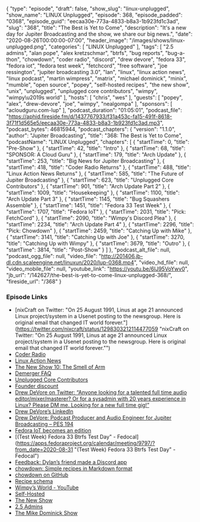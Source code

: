 {
  "type": "episode",
  "draft": false,
  "show_slug": "linux-unplugged",
  "show_name": "LINUX Unplugged",
  "episode": 368,
  "episode_padded": "0368",
  "episode_guid": "eecaa30e-773a-4833-b8a3-1b923fd1c3ad",
  "slug": "368",
  "title": "The Best is Yet to Come",
  "description": "It's a new day for Jupiter Broadcasting and the show, we share our big news.",
  "date": "2020-08-26T00:00:00-07:00",
  "header_image": "/images/shows/linux-unplugged.png",
  "categories": [
    "LINUX Unplugged"
  ],
  "tags": [
    "2.5 admins",
    "alan pope",
    "alex kretzschmar",
    "btrfs",
    "bug reports",
    "bug-a-thon",
    "chowdown",
    "coder radio",
    "discord",
    "drew devore",
    "fedora 33",
    "fedora iot",
    "fedora test week",
    "fetchcord",
    "free software",
    "joe ressington",
    "jupiter broadcasting 3.0",
    "lan",
    "linux",
    "linux action news",
    "linux podcast",
    "martin wimpress",
    "matrix",
    "michael dominick",
    "minix",
    "mumble",
    "open source",
    "popey",
    "self-hosted recipes",
    "the new show",
    "unix",
    "unplugged",
    "unplugged core contributors",
    "wimpy",
    "wimpy\u2019s world"
  ],
  "hosts": [
    "chris",
    "wes"
  ],
  "guests": [
    "popey",
    "alex",
    "drew-devore",
    "joe",
    "wimpy",
    "nealgompa"
  ],
  "sponsors": [
    "acloudguru.com-lup"
  ],
  "podcast_duration": "01:05:01",
  "podcast_file": "https://aphid.fireside.fm/d/1437767933/f31a453c-fa15-491f-8618-3f71f1d565e5/eecaa30e-773a-4833-b8a3-1b923fd1c3ad.mp3",
  "podcast_bytes": 46815944,
  "podcast_chapters": {
    "version": "1.1.0",
    "author": "Jupiter Broadcasting",
    "title": "368: The Best is Yet to Come",
    "podcastName": "LINUX Unplugged",
    "chapters": [
      {
        "startTime": 0,
        "title": "Pre-Show"
      },
      {
        "startTime": 42,
        "title": "Intro"
      },
      {
        "startTime": 68,
        "title": "SPONSOR: A Cloud Guru"
      },
      {
        "startTime": 179,
        "title": "Arch Update"
      },
      {
        "startTime": 253,
        "title": "Big News for Jupiter Broadcasting"
      },
      {
        "startTime": 418,
        "title": "Coder Radio Returns"
      },
      {
        "startTime": 488,
        "title": "Linux Action News Returns"
      },
      {
        "startTime": 585,
        "title": "The Future of Jupiter Broadcasting"
      },
      {
        "startTime": 623,
        "title": "Unplugged Core Contributors"
      },
      {
        "startTime": 901,
        "title": "Arch Update Part 2"
      },
      {
        "startTime": 1009,
        "title": "Housekeeping"
      },
      {
        "startTime": 1100,
        "title": "Arch Update Part 3"
      },
      {
        "startTime": 1145,
        "title": "Bug Squashers Assemble"
      },
      {
        "startTime": 1451,
        "title": "Fedora 33 Test Week"
      },
      {
        "startTime": 1707,
        "title": "Fedora IoT"
      },
      {
        "startTime": 2031,
        "title": "Pick: FetchCord"
      },
      {
        "startTime": 2090,
        "title": "Wimpy's Discord Plea"
      },
      {
        "startTime": 2234,
        "title": "Arch Update Part 4"
      },
      {
        "startTime": 2296,
        "title": "Pick: Chowdown"
      },
      {
        "startTime": 2459,
        "title": "Catching Up with Mike"
      },
      {
        "startTime": 3141,
        "title": "Catching Up with Joe"
      },
      {
        "startTime": 3270,
        "title": "Catching Up with Wimpy"
      },
      {
        "startTime": 3679,
        "title": "Outro"
      },
      {
        "startTime": 3814,
        "title": "Post-Show"
      }
    ]
  },
  "podcast_alt_file": null,
  "podcast_ogg_file": null,
  "video_file": "http://201406.jb-dl.cdn.scaleengine.net/linuxun/2020/lup-0368.mp4",
  "video_hd_file": null,
  "video_mobile_file": null,
  "youtube_link": "https://youtu.be/6IJ95VoYwv0",
  "jb_url": "/142627/the-best-is-yet-to-come-linux-unplugged-368/",
  "fireside_url": "/368"
}


### Episode Links

  * [nixCraft on Twitter: "On 25 August 1991, Linus at age 21 announced Linux project/system in a Usenet posting to the newsgroup. Here is original email that changed IT world forever."](https://twitter.com/nixcraft/status/1298303212114477059 "nixCraft on Twitter: "On 25 August 1991, Linus at age 21 announced Linux project/system in a Usenet posting to the newsgroup. Here is original email that changed IT world forever."")
  * [Coder Radio](https://coder.show/ "Coder Radio")
  * [Linux Action News](https://linuxactionnews.com/ "Linux Action News")
  * [The New Show 10: The Smell of Arm](https://thenew.show/the-new-show-10/ "The New Show 10: The Smell of Arm")
  * [Demerger FAQ](https://linuxunplugged.com/articles/demerger "Demerger FAQ")
  * [Unplugged Core Contributors](http://unpluggedcore.com/ "Unplugged Core Contributors")
  * [Founder discount](https://jupitersignal.memberful.com/checkout?plan=52946&coupon=founder "Founder discount")
  * [Drew DeVore on Twitter: “Anyone looking for a talented full time audio editor/mixer/masterer? Or for a sysadmin with 20 years experience in Linux? Please DM me. Looking for a new full time gig!”](https://twitter.com/drewofdoom/status/1298279488669745156 "Drew DeVore on Twitter: “Anyone looking for a talented full time audio editor/mixer/masterer? Or for a sysadmin with 20 years experience in Linux? Please DM me. Looking for a new full time gig!”")
  * [Drew DeVore’s LinkedIn](https://www.linkedin.com/in/drew-devore "Drew DeVore’s LinkedIn")
  * [Drew DeVore: Podcast Producer and Audio Engineer for Jupiter Broadcasting – PES 194](https://podcastengineeringschool.com/drew-devore-podcast-producer-and-audio-engineer-for-jupiter-broadcasting-pes-194/ "Drew DeVore: Podcast Producer and Audio Engineer for Jupiter Broadcasting – PES 194")
  * [Fedora IoT becomes an edition](https://lwn.net/Articles/828966/ "Fedora IoT becomes an edition")
  * [(Test Week) Fedora 33 Btrfs Test Day" - Fedocal](https://apps.fedoraproject.org/calendar/meeting/9797/?from_date=2020-08-31 "\(Test Week\) Fedora 33 Btrfs Test Day" - Fedocal")
  * [Feedback: Dylan’s friend made a Discord app](https://slexy.org/view/s20nrSGdBS "Feedback: Dylan’s friend made a Discord app")
  * [chowdown: Simple recipes in Markdown format](https://chowdown.io/ "chowdown: Simple recipes in Markdown format")
  * [chowdown on GitHub](https://github.com/clarklab/chowdown "chowdown on GitHub")
  * [Recipe schema](https://schema.org/Recipe "Recipe schema")
  * [Wimpy’s World - YouTube](https://www.youtube.com/channel/UChpYmMp7EFaxuogUX1eAqyw "Wimpy’s World - YouTube")
  * [Self-Hosted](https://selfhosted.show/ "Self-Hosted")
  * [The New Show](https://thenew.show/ "The New Show")
  * [2.5 Admins](https://2.5admins.com/ "2.5 Admins")
  * [The Mike Dominick Show](https://www.automator.show/ "The Mike Dominick Show")


